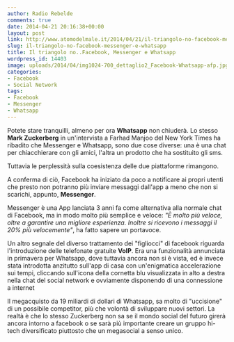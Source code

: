 ```yaml
---
author: Radio Rebelde
comments: true
date: 2014-04-21 20:16:38+00:00
layout: post
link: http://www.atomodelmale.it/2014/04/21/il-triangolo-no-facebook-messenger-e-whatsapp/
slug: il-triangolo-no-facebook-messenger-e-whatsapp
title: Il triangolo no..Facebook, Messenger e Whatsapp
wordpress_id: 14403
image: uploads/2014/04/img1024-700_dettaglio2_Facebook-Whatsapp-afp.jpg
categories:
- Facebook
- Social Network
tags:
- Facebook
- Messenger
- Whatsapp
---
```


Potete stare tranquilli, almeno per ora **Whatsapp** non chiuderà.
Lo stesso **Mark Zuckerberg** in un'intervista a Farhad Manjoo del New York Times ha ribadito che Messenger e Whatsapp, sono due cose diverse: una è una chat per chiacchierare con gli amici, l'altra un prodotto che ha sostituito gli sms.

Tuttavia le perplessità sulla coesistenza delle due piattaforme rimangono.

A conferma di ciò, Facebook ha iniziato da poco a notificare ai propri utenti che presto non potranno più inviare messaggi dall'app a meno che non si scarichi, appunto, **Messenger**.

Messenger è una App lanciata 3 anni fa come alternativa alla normale chat di Facebook, ma in modo molto più semplice e veloce: _"È molto più veloce, oltre a garantire una migliore esperienza. Inoltre si ricevono i messaggi il 20% più velocemente"_, ha fatto sapere un portavoce.

Un altro segnale del diverso trattamento dei "figliocci" di facebook riguarda l'introduzione delle telefonate gratuite **VoIP**. Era una funzionalità annunciata in primavera per Whatsapp, dove tuttavia ancora non si è vista, ed è invece stata introdotta anzitutto sull'app di casa con un'enigmatica accelerazione sui tempi, cliccando sull'icona della cornetta blu visualizzata in alto a destra nella chat del social network e ovviamente disponendo di una connessione a internet

Il megacquisto da 19 miliardi di dollari di Whatsapp, sa molto di "uccisione" di un possibile competitor, più che volontà di sviluppare nuovi settori. La realtà è che lo stesso Zuckerberg non sa se il mondo social del futuro girerà ancora intorno a facebook o se sarà più importante creare un gruppo hi-tech diversificato piuttosto che un megasocial a senso unico.
